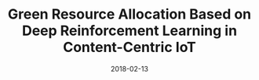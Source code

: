 ---
title: "Green Resource Allocation Based on Deep Reinforcement Learning in Content-Centric IoT"
authors:
- Xiaoming He
- Kun Wang
- Huawei Huang
- Yixuan Wang
- Song Guo

date: "2018-02-13"
doi: "10.1109/TETC.2018.2805718"

# Publication type.
# 1 = Conference paper; 2 = Journal article;
# 3 = Preprint Paper; 4 = Report; 5 = Book; 6 = Book section;
# 7 = Thesis; 8 = Patent
publication_types: ["2"]

# Publication name and optional abbreviated publication name.
publication: "*IEEE Transactions on Emerging Topics in Computing*"
publication_short: "TETC"

url_pdf: https://ieeexplore.ieee.org/document/8290944
# url_code: ''
# url_dataset: ''
# url_poster: ''
# url_project: ''
# url_slides: ''
# url_video: ''

---